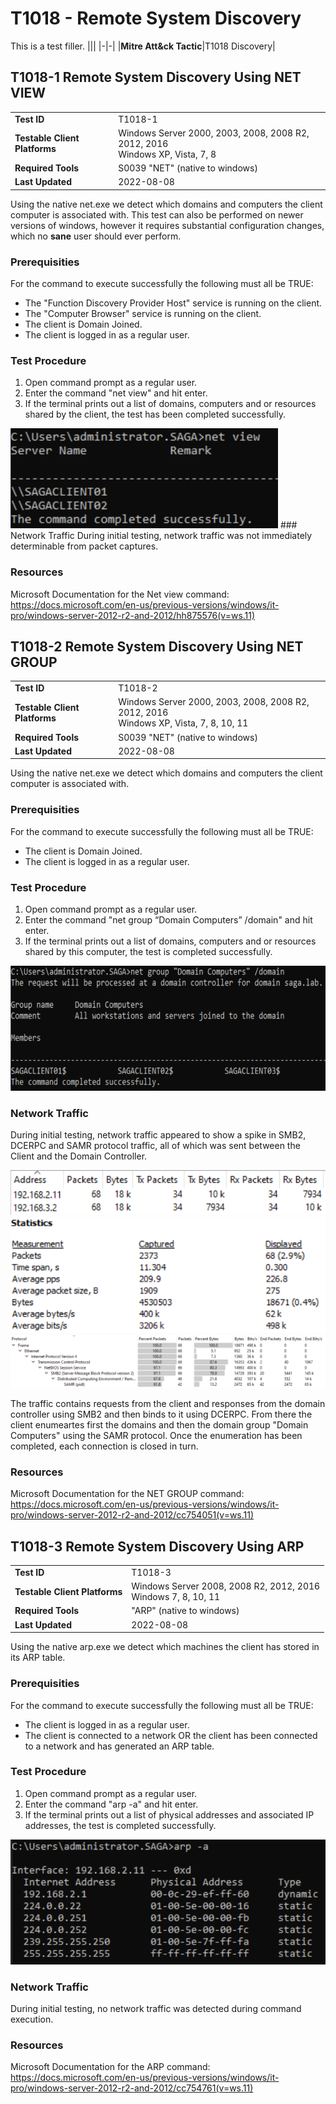 # T1018 - Remote System Discovery
This is a test filler.
|||
|-|-|
|**Mitre Att&ck Tactic**|T1018 Discovery|



## T1018-1 Remote System Discovery Using NET VIEW
|||
|-|-|
|**Test ID**|T1018-1|
|**Testable Client Platforms**|Windows Server 2000, 2003, 2008, 2008 R2, 2012, 2016<br>Windows XP, Vista, 7, 8|
|**Required Tools**|S0039 "NET" (native to windows)|
|**Last Updated**|2022-08-08|

Using the native net.exe we detect which domains and computers the client computer is associated with.
This test can also be performed on newer versions of windows, however it requires substantial configuration changes, which no **sane** user should ever perform.

### Prerequisities
For the command to execute successfully the following must all be TRUE:
- The "Function Discovery Provider Host" service is running on the client.
- The "Computer Browser" service is running on the client.
- The client is Domain Joined.
- The client is logged in as a regular user.

### Test Procedure
1. Open command prompt as a regular user.
2. Enter the command "net view" and hit enter.
3. If the terminal prints out a list of domains, computers and or resources shared by the client, the test has been completed successfully.
<img src="T1018-1.png" height="160px">
### Network Traffic
During initial testing, network traffic was not immediately determinable from packet captures.

### Resources
Microsoft Documentation for the Net view command: 
https://docs.microsoft.com/en-us/previous-versions/windows/it-pro/windows-server-2012-r2-and-2012/hh875576(v=ws.11) 



## T1018-2 Remote System Discovery Using NET GROUP
|||
|-|-|
|**Test ID**|T1018-2|
|**Testable Client Platforms**|Windows Server 2000, 2003, 2008, 2008 R2, 2012, 2016<br>Windows XP, Vista, 7, 8, 10, 11|
|**Required Tools**|S0039 "NET" (native to windows)|
|**Last Updated**|2022-08-08|

Using the native net.exe we detect which domains and computers the client computer is associated with.

### Prerequisities
For the command to execute successfully the following must all be TRUE:
- The client is Domain Joined.
- The client is logged in as a regular user.

### Test Procedure
1. Open command prompt as a regular user.
2. Enter the command "net group “Domain Computers” /domain" and hit enter.
3. If the terminal prints out a list of domains, computers and or resources shared by this computer, the test is completed successfully. 

<img src="T1018-2.png" height="200px">

### Network Traffic
During initial testing, network traffic appeared to show a spike in SMB2, DCERPC and SAMR protocol traffic, all of which was sent between the Client and the Domain Controller.

<img src="T1018-2-N-hosts.png">
<img src="T1018-2-N-stats.png">
<img src="T1018-2-N-protocols.png">

The traffic contains requests from the client and responses from the domain controller using SMB2 and then binds to it using DCERPC.
From there the client enumeartes first the domains and then the domain group "Domain Computers" using the SAMR protocol. Once the enumeration has been completed, each connection is closed in turn.

### Resources
Microsoft Documentation for the NET GROUP command: 
https://docs.microsoft.com/en-us/previous-versions/windows/it-pro/windows-server-2012-r2-and-2012/cc754051(v=ws.11) 



## T1018-3 Remote System Discovery Using ARP
|||
|-|-|
|**Test ID**|T1018-3|
|**Testable Client Platforms**|Windows Server 2008, 2008 R2, 2012, 2016<br>Windows 7, 8, 10, 11|
|**Required Tools**|"ARP" (native to windows)|
|**Last Updated**|2022-08-08|

Using the native arp.exe we detect which machines the client has stored in its ARP table.

### Prerequisities
For the command to execute successfully the following must all be TRUE:
- The client is logged in as a regular user.
- The client is connected to a network OR the client has been connected to a network and has generated an ARP table.

### Test Procedure
1. Open command prompt as a regular user.
2. Enter the command "arp -a" and hit enter.
3. If the terminal prints out a list of physical addresses and associated IP addresses, the test is completed successfully. 

<img src="T1018-3.png" height="200px">

### Network Traffic
During initial testing, no network traffic was detected during command execution. 

### Resources
Microsoft Documentation for the ARP command: 
https://docs.microsoft.com/en-us/previous-versions/windows/it-pro/windows-server-2012-r2-and-2012/cc754761(v=ws.11) 
